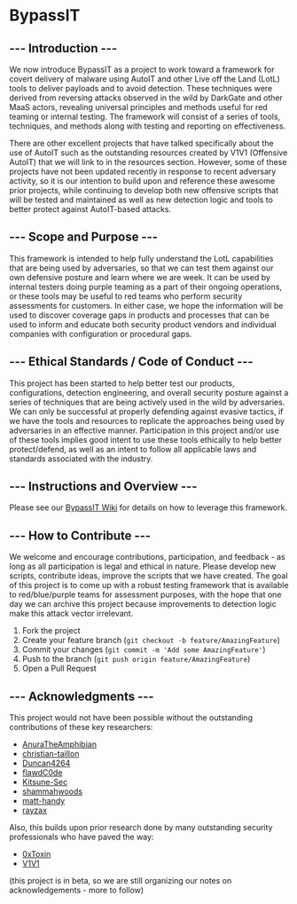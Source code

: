 # BypassIT

## --- Introduction ---

We now introduce BypassIT as a project to work toward a framework for covert delivery of malware using AutoIT and other Live off the Land (LotL) tools to deliver payloads and to avoid detection. These techniques were derived from reversing attacks observed in the wild by DarkGate and other MaaS actors, revealing universal principles and methods useful for red teaming or internal testing. The framework will consist of a series of tools, techniques, and methods along with testing and reporting on effectiveness.

There are other excellent projects that have talked specifically about the use of AutoIT such as the outstanding resources created by V1V1 (Offensive AutoIT) that we will link to in the resources section. However, some of these projects have not been updated recently in response to recent adversary activity, so it is our intention to build upon and reference these awesome prior projects, while continuing to develop both new offensive scripts that will be tested and maintained as well as new detection logic and tools to better protect against AutoIT-based attacks.  

## --- Scope and Purpose ---

This framework is intended to help fully understand the LotL capabilities that are being used by adversaries, so that we can test them against our own defensive posture and learn where we are week. It can be used by internal testers doing purple teaming as a part of their ongoing operations, or these tools may be useful to red teams who perform security assessments for customers. In either case, we hope the information will be used to discover coverage gaps in products and processes that can be used to inform and educate both security product vendors and individual companies with configuration or procedural gaps.

## --- Ethical Standards / Code of Conduct ---

This project has been started to help better test our products, configurations, detection engineering, and overall security posture against a series of techniques that are being actively used in the wild by adversaries. We can only be successful at properly defending against evasive tactics, if we have the tools and resources to replicate the approaches being used by adversaries in an effective manner. Participation in this project and/or use of these tools implies good intent to use these tools ethically to help better protect/defend, as well as an intent to follow all applicable laws and standards associated with the industry.

## --- Instructions and Overview ---

Please see our [BypassIT Wiki](https://github.com/CroodSolutions/BypassIT/wiki) for details on how to leverage this framework.


## --- How to Contribute ---

We welcome and encourage contributions, participation, and feedback - as long as all participation is legal and ethical in nature. Please develop new scripts, contribute ideas, improve the scripts that we have created. The goal of this project is to come up with a robust testing framework that is available to red/blue/purple teams for assessment purposes, with the hope that one day we can archive this project because improvements to detection logic make this attack vector irrelevant.

1. Fork the project
2. Create your feature branch (`git checkout -b feature/AmazingFeature`)
3. Commit your changes (`git commit -m 'Add some AmazingFeature'`)
4. Push to the branch (`git push origin feature/AmazingFeature`)
5. Open a Pull Request

## --- Acknowledgments ---

This project would not have been possible without the outstanding contributions of these key researchers:

- [AnuraTheAmphibian](https://github.com/AnuraTheAmphibian)
- [christian-taillon](https://github.com/christian-taillon)
- [Duncan4264](https://github.com/Duncan4264)
- [flawdC0de](https://github.com/flawdC0de)
- [Kitsune-Sec](https://github.com/Kitsune-Sec)
- [shammahwoods](https://github.com/shammahwoods)
- [matt-handy](https://github.com/matt-handy)
- [rayzax](https://github.com/rayzax)

Also, this builds upon prior research done by many outstanding security professionals who have paved the way:

- [0xToxin](https://0xtoxin.github.io/threat%20breakdown/DarkGate-Camapign-Analysis/)
- [V1V1](https://github.com/V1V1/OffensiveAutoIt?tab=readme-ov-file#setting-up-a-dev-environment)

(this project is in beta, so we are still organizing our notes on acknowledgements - more to follow)

